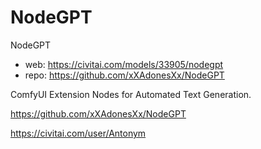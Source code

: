 NodeGPT
========================
NodeGPT
* web: https://civitai.com/models/33905/nodegpt
* repo: https://github.com/xXAdonesXx/NodeGPT

ComfyUI Extension Nodes for Automated Text Generation.

https://github.com/xXAdonesXx/NodeGPT





https://civitai.com/user/Antonym
